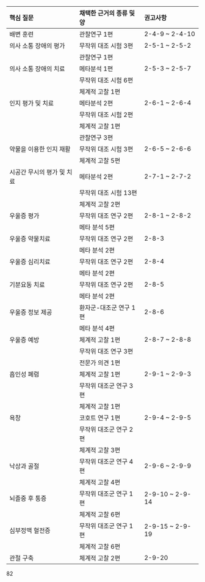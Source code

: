 | 핵심 질문                           | 채택한 근거의 종류 및 양    | 권고사항        |
| :---------------------------------- | :-------------------------- | :-------------- |
| 배변 훈련                           | 관찰연구 1편                | 2-4-9 ~ 2-4-10  |
| 의사 소통 장애의 평가               | 무작위 대조 시험 3편        | 2-5-1 ~ 2-5-2   |
|                                     | 관찰연구 1편                |                 |
| 의사 소통 장애의 치료               | 메타분석 1편                | 2-5-3 ~ 2-5-7   |
|                                     | 무작위 대조 시험 6편        |                 |
|                                     | 체계적 고찰 1편             |                 |
| 인지 평가 및 치료                   | 메타분석 2편                | 2-6-1 ~ 2-6-4   |
|                                     | 무작위 대조 시험 2편        |                 |
|                                     | 체계적 고찰 1편             |                 |
|                                     | 관찰연구 3편                |                 |
| 약물을 이용한 인지 재활             | 무작위 대조 시험 3편        | 2-6-5 ~ 2-6-6   |
|                                     | 체계적 고찰 5편             |                 |
| 시공간 무시의 평가 및 치료          | 메타분석 2편                | 2-7-1 ~ 2-7-2   |
|                                     | 무작위 대조 시험 13편       |                 |
|                                     | 체계적 고찰 2편             |                 |
| 우울증 평가                         | 무작위 대조 연구 2편        | 2-8-1 ~ 2-8-2   |
|                                     | 메타 분석 5편               |                 |
| 우울증 약물치료                     | 무작위 대조 연구 2편        | 2-8-3           |
|                                     | 메타 분석 2편               |                 |
| 우울증 심리치료                     | 무작위 대조 연구 2편        | 2-8-4           |
|                                     | 메타 분석 2편               |                 |
| 기분요동 치료                       | 무작위 대조 연구 2편        | 2-8-5           |
|                                     | 메타 분석 2편               |                 |
| 우울증 정보 제공                    | 환자군-대조군 연구 1편      | 2-8-6           |
|                                     | 메타 분석 4편               |                 |
| 우울증 예방                         | 체계적 고찰 1편             | 2-8-7 ~ 2-8-8   |
|                                     | 무작위 대조 연구 3편        |                 |
|                                     | 전문가 의견 1편             |                 |
| 흡인성 폐렴                         | 체계적 고찰 1편             | 2-9-1 ~ 2-9-3   |
|                                     | 무작위 대조군 연구 3편      |                 |
|                                     | 체계적 고찰 1편             |                 |
| 욕창                                | 코호트 연구 1편             | 2-9-4 ~ 2-9-5   |
|                                     | 무작위 대조군 연구 2편      |                 |
|                                     | 체계적 고찰 3편             |                 |
| 낙상과 골절                         | 무작위 대조군 연구 4편      | 2-9-6 ~ 2-9-9   |
|                                     | 체계적 고찰 4편             |                 |
| 뇌졸중 후 통증                      | 무작위 대조군 연구 1편      | 2-9-10 ~ 2-9-14 |
|                                     | 체계적 고찰 6편             |                 |
| 심부정맥 혈전증                     | 무작위 대조군 연구 1편      | 2-9-15 ~ 2-9-19 |
|                                     | 체계적 고찰 6편             |                 |
| 관절 구축                           | 체계적 고찰 2편             | 2-9-20          |

<PAGE>82